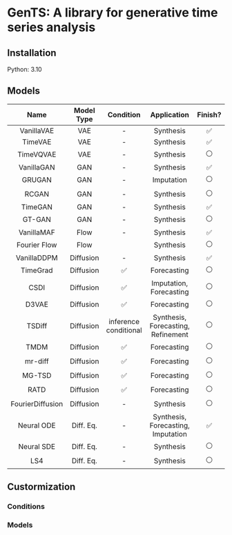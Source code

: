 # GenTS: A library for generative time series analysis


## Installation
Python: 3.10


## Models 

|       Name       | Model Type |       Condition       |            Application             |      Finish?       |
| :--------------: | :--------: | :-------------------: | :--------------------------------: | :----------------: |
|    VanillaVAE    |    VAE     |           -           |             Synthesis              | :white_check_mark: |
|     TimeVAE      |    VAE     |           -           |             Synthesis              | :white_check_mark: |
|    TimeVQVAE     |    VAE     |           -           |             Synthesis              |   :white_circle:   |
|    VanillaGAN    |    GAN     |           -           |             Synthesis              | :white_check_mark: |
|      GRUGAN      |    GAN     |           -           |             Imputation             |   :white_circle:   |
|      RCGAN       |    GAN     |           -           |             Synthesis              |   :white_circle:   |
|     TimeGAN      |    GAN     |           -           |             Synthesis              | :white_check_mark: |
|      GT-GAN      |    GAN     |           -           |             Synthesis              |   :white_circle:   |
|    VanillaMAF    |    Flow    |           -           |             Synthesis              | :white_check_mark: |
|   Fourier Flow   |    Flow    |                       |             Synthesis              |   :white_circle:   |
|   VanillaDDPM    | Diffusion  |           -           |             Synthesis              | :white_check_mark: |
|     TimeGrad     | Diffusion  |  :white_check_mark:   |            Forecasting             |   :white_circle:   |
|       CSDI       | Diffusion  |  :white_check_mark:   |      Imputation, Forecasting       |   :white_circle:   |
|      D3VAE       | Diffusion  |  :white_check_mark:   |            Forecasting             |   :white_circle:   |
|      TSDiff      | Diffusion  | inference conditional | Synthesis, Forecasting, Refinement |   :white_circle:   |
|       TMDM       | Diffusion  |  :white_check_mark:   |            Forecasting             |   :white_circle:   |
|     mr-diff      | Diffusion  |  :white_check_mark:   |            Forecasting             |   :white_circle:   |
|      MG-TSD      | Diffusion  |  :white_check_mark:   |            Forecasting             |   :white_circle:   |
|       RATD       | Diffusion  |  :white_check_mark:   |            Forecasting             |   :white_circle:   |
| FourierDiffusion | Diffusion  |           -           |             Synthesis              |   :white_circle:   |
|    Neural ODE    | Diff. Eq.  |           -           | Synthesis, Forecasting, Imputation |     :white_check_mark:      |
|    Neural SDE    | Diff. Eq.  |           -           |             Synthesis              |     :white_circle:      |
|    LS4    | Diff. Eq.  |           -           |             Synthesis              |     :white_circle:      |



## Custormization

### Conditions

### Models


<!-- ## TODO
- [x] TimeVAE
- [x] TimeGAN
- [ ] TimeGrad
- [ ] Fourier Flow
- [ ] Neural ODE
- [ ] benchmark datasets
- [ ] condition data loader -->
